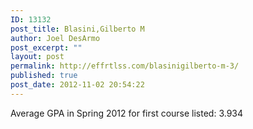 ```yaml
---
ID: 13132
post_title: Blasini,Gilberto M
author: Joel DesArmo
post_excerpt: ""
layout: post
permalink: http://effrtlss.com/blasinigilberto-m-3/
published: true
post_date: 2012-11-02 20:54:22
---
```

<p>Average GPA in Spring 2012 for first course listed: 3.934</p>